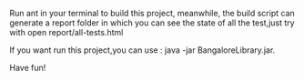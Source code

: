 Run ant in your terminal to build this project, meanwhile, the build script can generate a report folder in which you can see the state of all the test,just try with open report/all-tests.html 

If you want run this project,you can use : java -jar BangaloreLibrary.jar.


Have fun!
